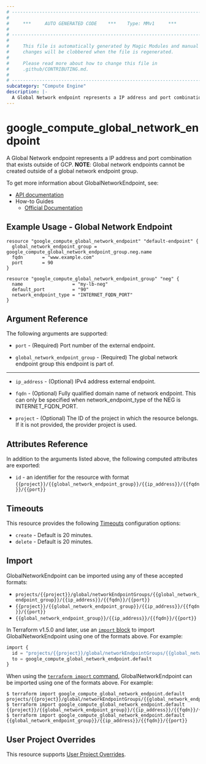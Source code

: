 ```yaml
---
# ----------------------------------------------------------------------------
#
#     ***     AUTO GENERATED CODE    ***    Type: MMv1     ***
#
# ----------------------------------------------------------------------------
#
#     This file is automatically generated by Magic Modules and manual
#     changes will be clobbered when the file is regenerated.
#
#     Please read more about how to change this file in
#     .github/CONTRIBUTING.md.
#
# ----------------------------------------------------------------------------
subcategory: "Compute Engine"
description: |-
  A Global Network endpoint represents a IP address and port combination that exists outside of GCP.
---
```


# google\_compute\_global\_network\_endpoint

A Global Network endpoint represents a IP address and port combination that exists outside of GCP.
**NOTE**: Global network endpoints cannot be created outside of a
global network endpoint group.


To get more information about GlobalNetworkEndpoint, see:

* [API documentation](https://cloud.google.com/compute/docs/reference/rest/beta/networkEndpointGroups)
* How-to Guides
    * [Official Documentation](https://cloud.google.com/load-balancing/docs/negs/)

## Example Usage - Global Network Endpoint


```hcl
resource "google_compute_global_network_endpoint" "default-endpoint" {
  global_network_endpoint_group = google_compute_global_network_endpoint_group.neg.name
  fqdn       = "www.example.com"
  port       = 90
}

resource "google_compute_global_network_endpoint_group" "neg" {
  name                  = "my-lb-neg"
  default_port          = "90"
  network_endpoint_type = "INTERNET_FQDN_PORT"
}
```

## Argument Reference

The following arguments are supported:


* `port` -
  (Required)
  Port number of the external endpoint.

* `global_network_endpoint_group` -
  (Required)
  The global network endpoint group this endpoint is part of.


- - -


* `ip_address` -
  (Optional)
  IPv4 address external endpoint.

* `fqdn` -
  (Optional)
  Fully qualified domain name of network endpoint.
  This can only be specified when network_endpoint_type of the NEG is INTERNET_FQDN_PORT.

* `project` - (Optional) The ID of the project in which the resource belongs.
    If it is not provided, the provider project is used.


## Attributes Reference

In addition to the arguments listed above, the following computed attributes are exported:

* `id` - an identifier for the resource with format `{{project}}/{{global_network_endpoint_group}}/{{ip_address}}/{{fqdn}}/{{port}}`


## Timeouts

This resource provides the following
[Timeouts](https://developer.hashicorp.com/terraform/plugin/sdkv2/resources/retries-and-customizable-timeouts) configuration options:

- `create` - Default is 20 minutes.
- `delete` - Default is 20 minutes.

## Import


GlobalNetworkEndpoint can be imported using any of these accepted formats:

* `projects/{{project}}/global/networkEndpointGroups/{{global_network_endpoint_group}}/{{ip_address}}/{{fqdn}}/{{port}}`
* `{{project}}/{{global_network_endpoint_group}}/{{ip_address}}/{{fqdn}}/{{port}}`
* `{{global_network_endpoint_group}}/{{ip_address}}/{{fqdn}}/{{port}}`


In Terraform v1.5.0 and later, use an [`import` block](https://developer.hashicorp.com/terraform/language/import) to import GlobalNetworkEndpoint using one of the formats above. For example:

```tf
import {
  id = "projects/{{project}}/global/networkEndpointGroups/{{global_network_endpoint_group}}/{{ip_address}}/{{fqdn}}/{{port}}"
  to = google_compute_global_network_endpoint.default
}
```

When using the [`terraform import` command](https://developer.hashicorp.com/terraform/cli/commands/import), GlobalNetworkEndpoint can be imported using one of the formats above. For example:

```
$ terraform import google_compute_global_network_endpoint.default projects/{{project}}/global/networkEndpointGroups/{{global_network_endpoint_group}}/{{ip_address}}/{{fqdn}}/{{port}}
$ terraform import google_compute_global_network_endpoint.default {{project}}/{{global_network_endpoint_group}}/{{ip_address}}/{{fqdn}}/{{port}}
$ terraform import google_compute_global_network_endpoint.default {{global_network_endpoint_group}}/{{ip_address}}/{{fqdn}}/{{port}}
```

## User Project Overrides

This resource supports [User Project Overrides](https://registry.terraform.io/providers/hashicorp/google/latest/docs/guides/provider_reference#user_project_override).
